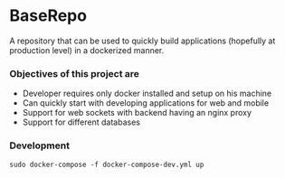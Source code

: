 # BaseRepo
A repository that can be used to quickly build applications (hopefully at production level) in a dockerized manner. 

### Objectives of this project are
- Developer requires only docker installed and setup on his machine 
- Can quickly start with developing applications for web and mobile
- Support for web sockets with backend having an nginx proxy
- Support for different databases

### Development 
`sudo docker-compose -f docker-compose-dev.yml up`
